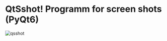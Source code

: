 # QtSshot! Programm for screen shots (PyQt6)

![qsshot](https://github.com/user-attachments/assets/288c9efe-7d6b-452d-b20f-67419bc30dee)
